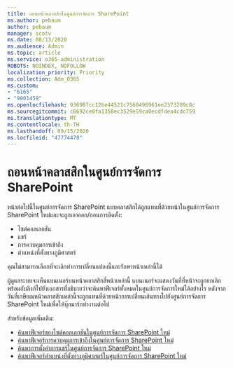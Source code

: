 ```yaml
---
title: ถอนหน้าคลาสสิกในศูนย์การจัดการ SharePoint
ms.author: pebaum
author: pebaum
manager: scotv
ms.date: 08/13/2020
ms.audience: Admin
ms.topic: article
ms.service: o365-administration
ROBOTS: NOINDEX, NOFOLLOW
localization_priority: Priority
ms.collection: Adm_O365
ms.custom:
- "6165"
- "9001459"
ms.openlocfilehash: 936987cc12be44521c7560496961ee2373209c0c
ms.sourcegitcommit: c6692ce0fa1358ec3529e59ca0ecdfdea4cdc759
ms.translationtype: MT
ms.contentlocale: th-TH
ms.lasthandoff: 09/15/2020
ms.locfileid: "47774478"
---
```

# <a name="retire-classic-pages-in-sharepoint-admin-center"></a>ถอนหน้าคลาสสิกในศูนย์การจัดการ SharePoint

หน้าต่อไปนี้ในศูนย์การจัดการ SharePoint แบบคลาสสิกได้ถูกแทนที่ด้วยหน้าในศูนย์การจัดการ SharePoint ใหม่และจะถูกเอาออก/ถอนการติดตั้ง: 

- ไซต์คอลเลกชัน 
- แชร์
- การควบคุมการเข้าถึง
- ตำแหน่งที่ตั้งทางภูมิศาสตร์

คุณไม่สามารถเลือกที่จะเลิกทำการเปลี่ยนแปลงนี้และรักษาหน้าเหล่านี้ได้

ผู้ดูแลระบบจะเห็นแบนเนอร์บนหน้าคลาสสิกสี่หน้าเหล่านี้ แบนเนอร์จะแสดงวันที่ที่หน้าจะถูกยกเลิกพร้อมกับลิงก์ไปยังเอกสารที่อธิบายว่าจะค้นหาฟีเจอร์ทั้งหมดในศูนย์การจัดการใหม่ได้อย่างไร หลังจากวันที่เกษียณหน้าคลาสสิกเหล่านี้จะถูกแทนที่ด้วยหน้าการเปลี่ยนเส้นทางไปยังศูนย์การจัดการ SharePoint ใหม่เพื่อให้บุ๊กมาร์กทำงานต่อไป
  
สำหรับข้อมูลเพิ่มเติม:

- [ค้นหาฟีเจอร์ของไซต์คอลเลกชันในศูนย์การจัดการ SharePoint ใหม่](https://docs.microsoft.com/sharepoint/site-collections-page)
- [ค้นหาฟีเจอร์การควบคุมการเข้าถึงในศูนย์การจัดการ SharePoint ใหม่](https://docs.microsoft.com/sharepoint/control-access)
- [ค้นหาการตั้งค่าการแชร์ในศูนย์การจัดการ SharePoint ใหม่](https://docs.microsoft.com/sharepoint/sharing-settings)
- [ค้นหาฟีเจอร์ตำแหน่งที่ตั้งทางภูมิศาสตร์ในศูนย์การจัดการ SharePoint ใหม่](https://docs.microsoft.com/sharepoint/manage-geo-locations)